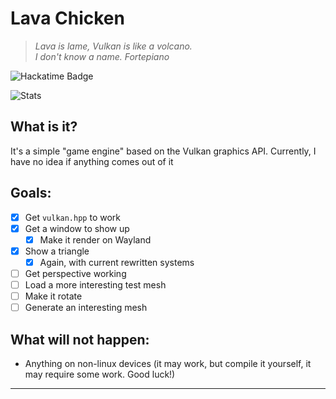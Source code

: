 # Lava Chicken
> *Lava is lame, Vulkan is like a volcano.*  
> *I don't know a name. Fortepiano*

![Hackatime Badge](https://hackatime-badge.hackclub.com/U091YATPU74/LavaChicken)

![Stats](https://github-readme-stats.hackclub.dev/api/wakatime?username=8707&api_domain=hackatime.hackclub.com&&custom_title=Hackatime+Stats&layout=compact&cache_seconds=0&langs_count=8&theme=github_dark)

## What is it?

It's a simple "game engine" based on the Vulkan graphics API.
Currently, I have no idea if anything comes out of it

## Goals:
- [x] Get `vulkan.hpp` to work
- [x] Get a window to show up
  - [x] Make it render on Wayland
- [x] Show a triangle
  - [x] Again, with current rewritten systems
- [ ] Get perspective working
- [ ] Load a more interesting test mesh
- [ ] Make it rotate
- [ ] Generate an interesting mesh

## What will not happen:
- Anything on non-linux devices (it may work, but compile it yourself, it may require some work. Good luck!)

---